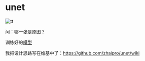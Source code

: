 # unet

![tt](https://user-images.githubusercontent.com/8620842/80687226-8ec6b400-8afc-11ea-8993-d4d0c9cd8450.jpg)

问：哪一张是原图？

训练好的[模型](https://pan.baidu.com/s/1arpxQ2r0hLtHzIN9QXDHKw)

我把设计思路写在维基中了：https://github.com/zhaipro/unet/wiki

